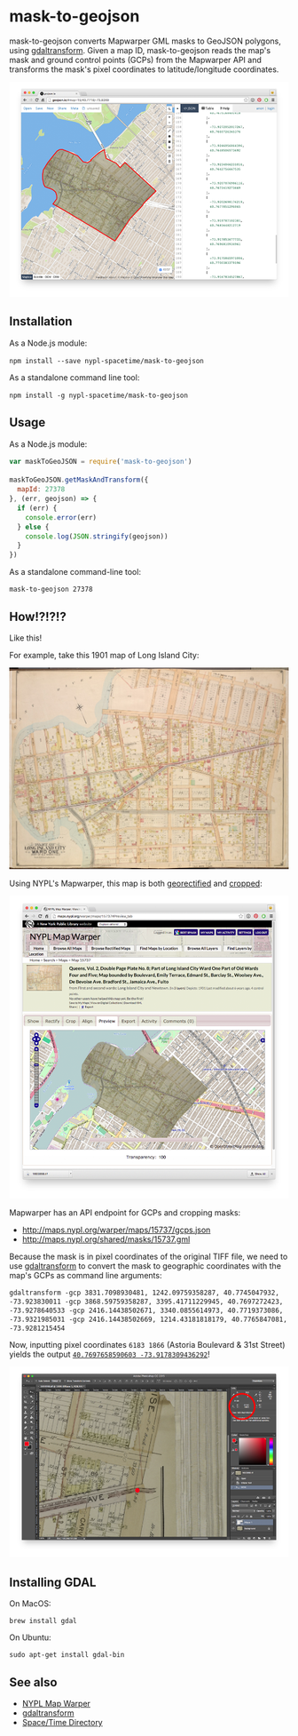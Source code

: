 # mask-to-geojson

mask-to-geojson converts Mapwarper GML masks to GeoJSON polygons, using [gdaltransform](http://www.gdal.org/gdaltransform.html). Given a map ID, mask-to-geojson reads the map's mask and ground control points (GCPs) from the Mapwarper API and transforms the mask's pixel coordinates to latitude/longitude coordinates.

![](images/geojson.png)

## Installation

As a Node.js module:

`npm install --save nypl-spacetime/mask-to-geojson`

As a standalone command line tool:

`npm install -g nypl-spacetime/mask-to-geojson`

## Usage

As a Node.js module:

```js
var maskToGeoJSON = require('mask-to-geojson')

maskToGeoJSON.getMaskAndTransform({
  mapId: 27378
}, (err, geojson) => {
  if (err) {
    console.error(err)
  } else {
    console.log(JSON.stringify(geojson))    
  }
})
```

As a standalone command-line tool:

```
mask-to-geojson 27378
```

## How!?!?!?

Like this!

For example, take this 1901 map of Long Island City:

[![](images/63226e55-ebe7-159d-e040-e00a1806318b.jpg)](http://maps.nypl.org/warper/maps/15737#Show_tab)

Using NYPL's Mapwarper, this map is both [georectified](http://maps.nypl.org/warper/maps/15737#Rectify_tab) and [cropped](http://maps.nypl.org/warper/maps/15737#Crop_tab):

[![](images/mapwarper.png)](http://maps.nypl.org/warper/maps/15737#Preview_tab)

Mapwarper has an API endpoint for GCPs and cropping masks:

- http://maps.nypl.org/warper/maps/15737/gcps.json
- http://maps.nypl.org/shared/masks/15737.gml

Because the mask is in pixel coordinates of the original TIFF file, we need to use [gdaltransform](http://www.gdal.org/gdaltransform.html) to convert the mask to geographic coordinates with the map's GCPs as command line arguments:

```
gdaltransform -gcp 3831.7098930481, 1242.09759358287, 40.7745047932, -73.923830011 -gcp 3868.59759358287, 3395.41711229945, 40.7697272423, -73.9278640533 -gcp 2416.14438502671, 3340.0855614973, 40.7719373086, -73.9321985031 -gcp 2416.14438502669, 1214.43181818179, 40.7765847081, -73.9281215454
```

Now, inputting pixel coordinates `6183 1866` (Astoria Boulevard & 31st Street) yields the output [`40.7697658590603 -73.9178309436292`](http://www.openstreetmap.org/search?query=40.7697658590603%2C%20-73.9178309436292#map=19/40.76977/-73.91783)!

![](images/photoshop.png)

## Installing GDAL

On MacOS:

    brew install gdal

On Ubuntu:

    sudo apt-get install gdal-bin

## See also

- [NYPL Map Warper](http://maps.nypl.org/warper/)
- [gdaltransform](http://www.gdal.org/gdaltransform.html)
- [Space/Time Directory](http://spacetime.nypl.org/)

